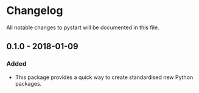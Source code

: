 # Changelog
All notable changes to pystart will be documented in this file.

## 0.1.0 - 2018-01-09
### Added
- This package provides a quick way to create standardised new Python packages.
